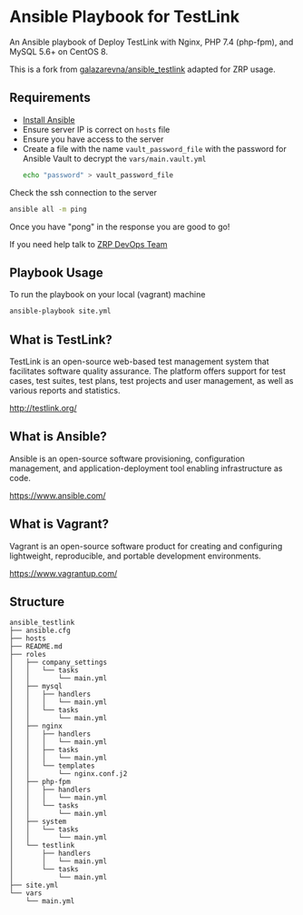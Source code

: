 # Ansible Playbook for TestLink

An Ansible playbook of Deploy TestLink with Nginx, PHP 7.4 (php-fpm), and MySQL 5.6+ on CentOS 8.

This is a fork from [galazarevna/ansible_testlink](https://github.com/galazarevna/ansible_testlink) adapted for ZRP usage.

## Requirements

- [Install Ansible](https://docs.ansible.com/ansible/latest/installation_guide/intro_installation.html#pip-install)
- Ensure server IP is correct on `hosts` file
- Ensure you have access to the server
- Create a file with the name `vault_password_file` with the password for Ansible Vault to decrypt the `vars/main.vault.yml`
  ```sh
  echo "password" > vault_password_file
  ```

Check the ssh connection to the server

```sh
ansible all -m ping
```

Once you have "pong" in the response you are good to go!

If you need help talk to [ZRP DevOps Team](https://github.com/orgs/zrp/teams/devops)

## Playbook Usage

To run the playbook on your local (vagrant) machine

```sh
ansible-playbook site.yml
```

## What is TestLink?

TestLink is an open-source web-based test management system that facilitates software quality assurance.
The platform offers support for test cases, test suites, test plans, test projects and user management, as well as various reports and statistics.

http://testlink.org/

## What is Ansible?

Ansible is an open-source software provisioning, configuration management, and application-deployment tool enabling infrastructure as code.

https://www.ansible.com/

## What is Vagrant?

Vagrant is an open-source software product for creating and configuring lightweight, reproducible, and portable development environments.

https://www.vagrantup.com/

## Structure

```
ansible_testlink
├── ansible.cfg
├── hosts
├── README.md
├── roles
│   ├── company_settings
│   │   └── tasks
│   │       └── main.yml
│   ├── mysql
│   │   ├── handlers
│   │   │   └── main.yml
│   │   └── tasks
│   │       └── main.yml
│   ├── nginx
│   │   ├── handlers
│   │   │   └── main.yml
│   │   ├── tasks
│   │   │   └── main.yml
│   │   └── templates
│   │       └── nginx.conf.j2
│   ├── php-fpm
│   │   ├── handlers
│   │   │   └── main.yml
│   │   └── tasks
│   │       └── main.yml
│   ├── system
│   │   └── tasks
│   │       └── main.yml
│   └── testlink
│       ├── handlers
│       │   └── main.yml
│       └── tasks
│           └── main.yml
├── site.yml
└── vars
    └── main.yml
```
